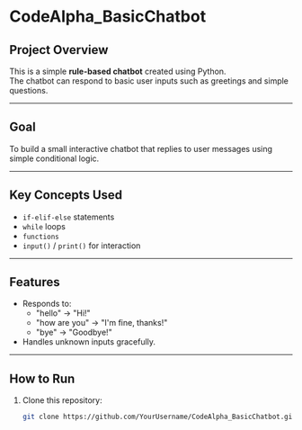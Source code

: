 # CodeAlpha_BasicChatbot

## Project Overview
This is a simple **rule-based chatbot** created using Python.  
The chatbot can respond to basic user inputs such as greetings and simple questions.

---

## Goal
To build a small interactive chatbot that replies to user messages using simple conditional logic.

---

## Key Concepts Used
- `if-elif-else` statements  
- `while` loops  
- `functions`  
- `input()` / `print()` for interaction  

---

## Features
- Responds to:
  - "hello" → "Hi!"
  - "how are you" → "I'm fine, thanks!"
  - "bye" → "Goodbye!"
- Handles unknown inputs gracefully.

---

## How to Run
1. Clone this repository:
   ```bash
   git clone https://github.com/YourUsername/CodeAlpha_BasicChatbot.git
